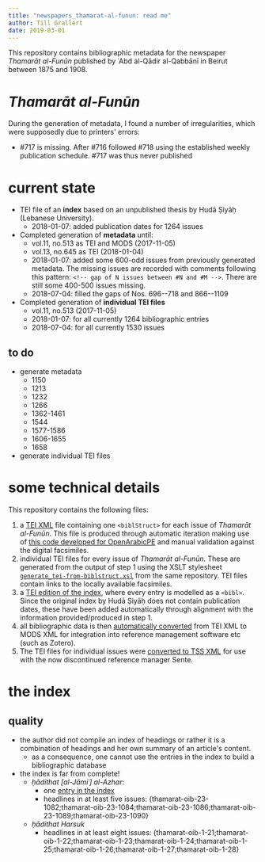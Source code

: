 ```yaml
---
title: "newspapers_thamarat-al-funun: read me"
author: Till Grallert
date: 2019-03-01
---
```


This repository contains bibliographic metadata for the newspaper *Thamarāt al-Funūn* published by ʿAbd al-Qādir al-Qabbānī in Beirut between 1875 and 1908.

# *Thamarāt al-Funūn*

During the generation of metadata, I found a number of irregularities, which were supposedly due to printers' errors:

- #717 is missing. After #716 followed #718 using the established weekly publication schedule. #717 was thus never published

# current state

- TEI file of an **index** based on an unpublished thesis by Hudā Ṣiyāḥ (Lebanese University).
    + 2018-01-07: added publication dates for 1264 issues
- Completed generation of **metadata** until:
    + vol.11, no.513 as TEI and MODS (2017-11-05)
    + vol.13, no.645 as TEI (2018-01-04)
    + 2018-01-07: added some 600-odd issues from previously generated metadata. The missing issues are recorded with comments following this pattern: `<!-- gap of N issues between #N and #M -->`. There are still some 400-500 issues missing.
    + 2018-07-04: filled the gaps of Nos. 696--718 and 866--1109
- Completed generation of **individual TEI files**
    + vol.11, no.513 (2017-11-05)
    + 2018-01-07: for all currently 1264 bibliographic entries
    + 2018-07-04: for all currently 1530 issues

## to do

- generate metadata
    + 1150
    + 1213
    + 1232
    + 1266
    + 1362-1461
    + 1544
    + 1577-1586
    + 1606-1655
    + 1658
- generate individual TEI files

# some technical details

This repository contains the following files:

1. a [TEI XML](metadata/thamarat-al-funun.TEIP5.xml) file containing one `<biblStruct>` for each issue of *Thamarāt al-Funūn*. This file is produced through automatic iteration making use of [this code developed for OpenArabicPE](https://github.com/OpenArabicPE/generate_metadata-through-iteration/tree/thamarat-al-funun) and manual validation against the digital facsimiles.
2. individual TEI files for every issue of *Thamarāt al-Funūn*. These are generated from the output of step 1 using the XSLT stylesheet [`generate_tei-from-biblstruct.xsl`](https://github.com/OpenArabicPE/generate_metadata-through-iteration/blob/thamarat-al-funun/xslt/generate_tei-from-biblstruct.xsl) from the same repository. TEI files contain links to the locally available facsimiles.
2. a [TEI edition of the index](index/thamarat-al-funun_index.TEIP5.xml), where every entry is modelled as a `<bibl>`. Since the original index by Hudā Ṣiyāḥ does not contain publication dates, these have been added automatically through alignment with the information provided/produced in step 1.
3. all bibliographic data is then [automatically converted](https://www.github.com/OpenArabicPE/convert_tei-to-mods) from TEI XML to MODS XML for integration into reference management software etc (such as Zotero).
4. The TEI files for individual issues were [converted to TSS XML](https://github.com/OpenArabicPE/convert_tei-to-sente/) for use with the now discontinued reference manager Sente.

# the index
## quality

- the author did not compile an index of headings or rather it is a combination of headings and her own summary of an article's content.
    + as a consequence, one cannot use the entries in the index to build a bibliographic database
- the index is far from complete!
    + *ḥādithat [al-Jāmiʿ] al-Azhar*:
        * one [entry in the index](index/thamarat-al-funun_index.TEIP5.xml#pb_71.d1e48793)
        * headlines in at least five issues:  {thamarat-oib-23-1082;thamarat-oib-23-1084;thamarat-oib-23-1086;thamarat-oib-23-1089;thamarat-oib-23-1090}
    + *ḥādithat Harsuk*
        * headlines in at least eight issues: {thamarat-oib-1-21;thamarat-oib-1-22;thamarat-oib-1-23;thamarat-oib-1-24;thamarat-oib-1-25;thamarat-oib-1-26;thamarat-oib-1-27;thamarat-oib-1-28}